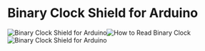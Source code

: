 # Binary Clock Shield for Arduino
![Binary Clock Shield for Arduino](https://github.com/marcinsaj/Binary-Clock-Shield-for-Arduino/blob/master/extras/images/binary-clock-shield-for-arduino.gif)![How to Read Binary Clock](https://github.com/marcinsaj/Binary-Clock-Shield-for-Arduino/blob/master/extras/images/how-to-read-binary-clock.jpg)![Binary Clock Shield for Arduino](https://github.com/marcinsaj/Binary-Clock-Shield-for-Arduino/blob/master/extras/images/binary-clock-shield-360.gif)
